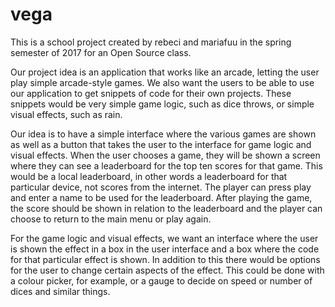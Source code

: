# vega

This is a school project created by rebeci and mariafuu in the spring semester of 2017 for an Open Source class.

Our project idea is an application that works like an arcade, letting the user play simple arcade-style games. We also want the users to be able to use our application to get snippets of code for their own projects. These snippets would be very simple game logic, such as dice throws, or simple visual effects, such as rain.

Our idea is to have a simple interface where the various games are shown as well as a button that takes the user to the interface for game logic and visual effects. When the user chooses a game, they will be shown a screen where they can see a leaderboard for the top ten scores for that game. This would be a local leaderboard, in other words a leaderboard for that particular device, not scores from the internet. The player can press play and enter a name to be used for the leaderboard. After playing the game, the score should be shown in relation to the leaderboard and the player can choose to return to the main menu or play again.

For the game logic and visual effects, we want an interface where the user is shown the effect in a box in the user interface and a box where the code for that particular effect is shown. In addition to this there would be options for the user to change certain aspects of the effect. This could be done with a colour picker, for example, or a gauge to decide on speed or number of dices and similar things.
